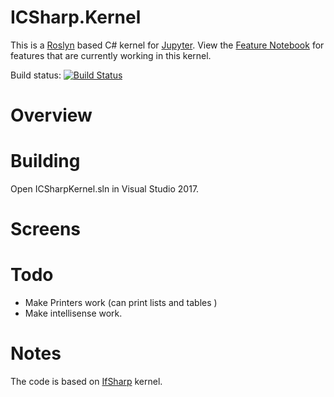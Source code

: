 # ICSharp.Kernel

This is a [Roslyn](https://github.com/dotnet/roslyn) based C# kernel for [Jupyter](http://jupyter.org/). View the [Feature Notebook](CSharp_Jupyter_Notebook.ipynp) for features that are currently working in this kernel. 

Build status: [![Build Status](https://travis-ci.org/gyurisc/icsharp.kernel.svg?branch=master)](https://travis-ci.org/gyurisc/icsharp.kernel)

# Overview 

# Building 

 Open ICSharpKernel.sln in Visual Studio 2017.


# Screens


# Todo 

 - Make Printers work (can print lists and tables )
 - Make intellisense work. 


# Notes 

The code is based on [IfSharp](https://github.com/fsprojects/IfSharp) kernel. 